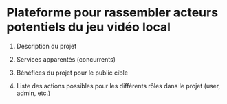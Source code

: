 # Plateforme pour rassembler acteurs potentiels du jeu vidéo local

1. Description du projet


2. Services apparentés (concurrents)


3. Bénéfices du projet pour le public cible


4. Liste des actions possibles pour les différents rôles dans le projet (user, admin, etc.)

